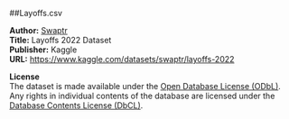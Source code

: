 ##Layoffs.csv
<p><b>Author:</b> <a href="https://www.kaggle.com/swaptr">Swaptr</a> <br>
<b>Title:</b> Layoffs 2022 Dataset <br>
<b>Publisher:</b> Kaggle <br>
<b>URL:</b> <a href="https://www.kaggle.com/datasets/swaptr/layoffs-2022">https://www.kaggle.com/datasets/swaptr/layoffs-2022</a> </p>

<b>License</b> <br>
The dataset is made available under the <a href="https://opendatacommons.org/licenses/odbl/1.0/">Open Database License (ODbL)</a>. <br>
Any rights in individual contents of the database are licensed under the <a href="https://opendatacommons.org/licenses/dbcl/1.0/">Database Contents License (DbCL)</a>.
